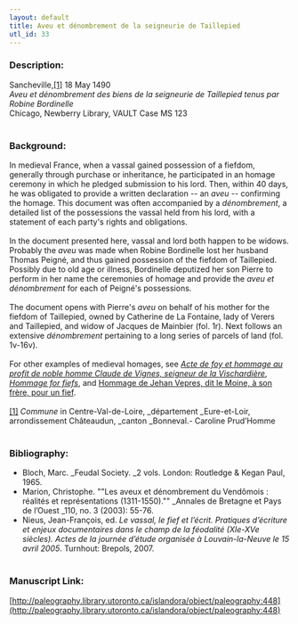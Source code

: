 ```yaml
---
layout: default
title: Aveu et dénombrement de la seigneurie de Taillepied
utl_id: 33
---
```


### Description:

Sancheville,<a id="_ftnref1">[[1]](#_ftn1)</a> 18 May 1490<br>
_Aveu et dénombrement des biens de la seigneurie de Taillepied tenus par Robine Bordinelle_<br>
Chicago, Newberry Library, VAULT Case MS 123<br>
 <br>


### Background:

In medieval France, when a vassal gained possession of a fiefdom, generally through purchase or inheritance, he participated in an homage ceremony in which he pledged submission to his lord. Then, within 40 days, he was obligated to provide a written declaration -- an _aveu_ -- confirming the homage. This document was often accompanied by a _dénombrement_, a detailed list of the possessions the vassal held from his lord, with a statement of each party's rights and obligations.<br><br>
In the document presented here, vassal and lord both happen to be widows. Probably the _aveu_ was made when Robine Bordinelle lost her husband Thomas Peigné, and thus gained possession of the fiefdom of Taillepied. Possibly due to old age or illness, Bordinelle deputized her son Pierre to perform in her name the ceremonies of homage and provide the _aveu et dénombrement_ for each of Peigné's possessions.<br><br>
The document opens with Pierre's _aveu_ on behalf of his mother for the fiefdom of Taillepied, owned by Catherine de La Fontaine, lady of Verers and Taillepied, and widow of Jacques de Mainbier (fol. 1r). Next follows an extensive _dénombrement_ pertaining to a long series of parcels of land (fol. 1v-16v).<br><br>
For other examples of medieval homages, see _[Acte de foy et hommage au profit de noble homme Claude de Vignes, seigneur de la Vischardière](https://paleography.library.utoronto.ca/islandora/object/paleography%3A2074#237260ef-0a1b-4c61-9bf0-081244d8fb77)_,[ _Hommage for fiefs_](https://paleography.library.utoronto.ca/islandora/object/paleography:2069#e1b98cec-8850-4b9f-adc5-3a28ebbbb8ff), and [Hommage de Jehan Vepres, dit le Moine, à son frère, pour un fief](https://paleography.library.utoronto.ca/islandora/object/paleography:2077#c9780d17-1aa3-4753-9499-20efb6ddd9bd).<br><br>
<a id="_ftn1">[[1]](#_ftnref1)</a> _Commune_ in Centre-Val-de-Loire, _département _Eure-et-Loir, arrondissement Châteaudun, _canton _Bonneval.- Caroline Prud’Homme<br>
 <br>


### Bibliography:

- Bloch, Marc. _Feudal Society. _2 vols. London: Routledge & Kegan Paul, 1965.<br>
- Marion, Christophe. ""Les aveux et dénombrement du Vendômois : réalités et représentations (1311-1550)."" _Annales de Bretagne et Pays de l’Ouest _110, no. 3 (2003): 55-76.<br>
- Nieus, Jean-François, ed. _Le vassal, le fief et l’écrit. Pratiques d’écriture et enjeux documentaires dans le champ de la féodalité (XIe-XVe siècles). Actes de la journée d’étude organisée à Louvain-la-Neuve le 15 avril 2005_. Turnhout: Brepols, 2007.<br>
 <br>


### Manuscript Link:

[http://paleography.library.utoronto.ca/islandora/object/paleography:448](http://paleography.library.utoronto.ca/islandora/object/paleography:448)